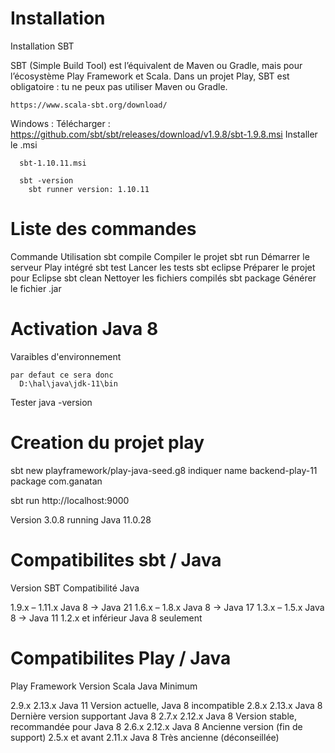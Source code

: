 
# Installation

  Installation SBT 

  SBT (Simple Build Tool) est l’équivalent de Maven ou Gradle, mais pour l’écosystème Play Framework et Scala.
  Dans un projet Play, SBT est obligatoire : tu ne peux pas utiliser Maven ou Gradle.

    https://www.scala-sbt.org/download/
  
  Windows :
    Télécharger : https://github.com/sbt/sbt/releases/download/v1.9.8/sbt-1.9.8.msi
    Installer le .msi

      sbt-1.10.11.msi

      sbt -version
        sbt runner version: 1.10.11

# Liste des commandes      


  Commande	            Utilisation
    sbt compile	        Compiler le projet
    sbt run	            Démarrer le serveur Play intégré
    sbt test	          Lancer les tests
    sbt eclipse	        Préparer le projet pour Eclipse
    sbt clean	          Nettoyer les fichiers compilés
    sbt package	        Générer le fichier .jar    

# Activation Java 8
  
  Varaibles d'environnement

    par defaut ce sera donc
      D:\hal\java\jdk-11\bin

  Tester java -version      

# Creation du projet play
  
  sbt new playframework/play-java-seed.g8
  indiquer
    name          backend-play-11
    package       com.ganatan


  sbt run
   http://localhost:9000

   Version 3.0.8 running Java 11.0.28
    

# Compatibilites sbt / Java
  
  Version SBT	          Compatibilité Java
  
  1.9.x – 1.11.x	      Java 8 → Java 21
  1.6.x – 1.8.x	        Java 8 → Java 17
  1.3.x – 1.5.x	        Java 8 → Java 11
  1.2.x et inférieur	  Java 8 seulement    

# Compatibilites Play / Java
  
  Play Framework	Version Scala	    Java Minimum
  
  2.9.x	          2.13.x	          Java 11	Version actuelle, Java 8 incompatible
  2.8.x	          2.13.x	          Java 8	Dernière version supportant Java 8
  2.7.x	          2.12.x	          Java 8	Version stable, recommandée pour Java 8
  2.6.x	          2.12.x	          Java 8	Ancienne version (fin de support)
  2.5.x et avant	2.11.x	          Java 8	Très ancienne (déconseillée)  


  